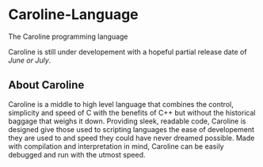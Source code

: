# Caroline-Language
The Caroline programming language

Caroline is still under developement with a hopeful partial release date of *June or July*.


## About Caroline
Caroline is a middle to high level language that combines the control, simplicity and speed of C with the benefits of C++ but without the historical baggage that weighs it down. Providing sleek, readable code, Caroline is designed give those used to scripting languages the ease of developement they are used to and speed they could have never dreamed possible. Made with compilation and interpretation in mind, Caroline can be easily debugged and run with the utmost speed.

